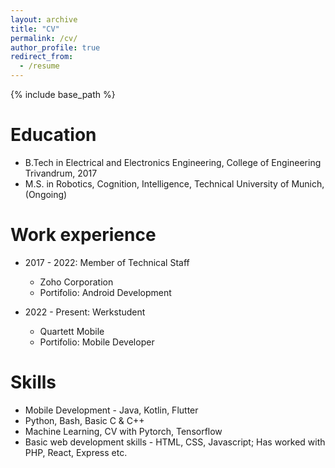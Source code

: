 ```yaml
---
layout: archive
title: "CV"
permalink: /cv/
author_profile: true
redirect_from:
  - /resume
---
```


{% include base_path %}

Education
======
* B.Tech in Electrical and Electronics Engineering, College of Engineering Trivandrum, 2017
* M.S. in Robotics, Cognition, Intelligence, Technical University of Munich, (Ongoing)

Work experience
======
* 2017 - 2022: Member of Technical Staff
  * Zoho Corporation
  * Portifolio: Android Development

* 2022 - Present: Werkstudent
  * Quartett Mobile
  * Portifolio: Mobile Developer
  
Skills
======
* Mobile Development - Java, Kotlin, Flutter
* Python, Bash, Basic C & C++
* Machine Learning, CV with Pytorch, Tensorflow
* Basic web development skills - HTML, CSS, Javascript; Has worked with PHP, React, Express etc.

<!-- Publications
======
  <ul>{% for post in site.publications %}
    {% include archive-single-cv.html %}
  {% endfor %}</ul> -->
  
<!-- Talks
======
  <ul>{% for post in site.talks %}
    {% include archive-single-talk-cv.html %}
  {% endfor %}</ul> -->
  
<!-- Teaching
======
  <ul>{% for post in site.teaching %}
    {% include archive-single-cv.html %}
  {% endfor %}</ul>
  
Service and leadership
======
* Currently signed in to 43 different slack teams -->
